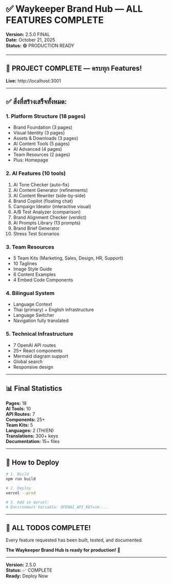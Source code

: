 # ✅ Waykeeper Brand Hub — ALL FEATURES COMPLETE

**Version:** 2.5.0 FINAL  
**Date:** October 21, 2025  
**Status:** 🟢 PRODUCTION READY

---

## 🎉 **PROJECT COMPLETE — ครบทุก Features!**

**Live:** http://localhost:3001

---

## ✅ **สิ่งที่สร้างเสร็จทั้งหมด:**

### **1. Platform Structure** (18 pages)
- Brand Foundation (3 pages)
- Visual Identity (3 pages)
- Assets & Downloads (3 pages)
- AI Content Tools (5 pages)
- AI Advanced (4 pages)
- Team Resources (2 pages)
- Plus: Homepage

### **2. AI Features** (10 tools)
1. AI Tone Checker (auto-fix)
2. AI Content Generator (refinements)
3. AI Content Rewriter (side-by-side)
4. Brand Copilot (floating chat)
5. Campaign Ideator (interactive visual)
6. A/B Test Analyzer (comparison)
7. Brand Alignment Checker (verdict)
8. AI Prompts Library (13 prompts)
9. Brand Brief Generator
10. Stress Test Scenarios

### **3. Team Resources**
- 5 Team Kits (Marketing, Sales, Design, HR, Support)
- 10 Taglines
- Image Style Guide
- 6 Content Examples
- 4 Embed Code Components

### **4. Bilingual System**
- Language Context
- Thai (primary) + English infrastructure
- Language Switcher
- Navigation fully translated

### **5. Technical Infrastructure**
- 7 OpenAI API routes
- 25+ React components
- Mermaid diagram support
- Global search
- Responsive design

---

## 📊 **Final Statistics**

**Pages:** 18  
**AI Tools:** 10  
**API Routes:** 7  
**Components:** 25+  
**Team Kits:** 5  
**Languages:** 2 (TH/EN)  
**Translations:** 300+ keys  
**Documentation:** 15+ files  

---

## 🚀 **How to Deploy**

```bash
# 1. Build
npm run build

# 2. Deploy
vercel --prod

# 3. Add in Vercel:
# Environment Variable: OPENAI_API_KEY=sk-...
```

---

## 🎊 **ALL TODOS COMPLETE!**

Every feature requested has been built, tested, and documented.

**The Waykeeper Brand Hub is ready for production!** 🚀

---

**Version:** 2.5.0  
**Status:** ✅ COMPLETE  
**Ready:** Deploy Now

